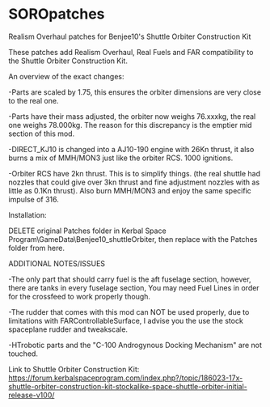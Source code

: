 # SOROpatches
Realism Overhaul patches for Benjee10's Shuttle Orbiter Construction Kit


These patches add Realism Overhaul, Real Fuels and FAR compatibility to the Shuttle Orbiter Construction Kit.

An overview of the exact changes:

-Parts are scaled by 1.75, this ensures the orbiter dimensions are very close to the real one.

-Parts have their mass adjusted, the orbiter now weighs 76.xxxkg, the real one weighs 78.000kg.
The reason for this discrepancy is the emptier mid section of this mod. 

-DIRECT_KJ10 is changed into a AJ10-190 engine with 26Kn thrust, it also burns a mix of MMH/MON3 just like the
orbiter RCS. 1000 ignitions.

-Orbiter RCS have 2kn thrust. This is to simplify things. (the real shuttle had nozzles that could give over 3kn thrust and fine adjustment nozzles with as little as 0.1Kn thrust). Also burn MMH/MON3 and enjoy the same specific impulse of 316.


Installation:

DELETE original Patches folder in Kerbal Space Program\GameData\Benjee10_shuttleOrbiter, then replace with the Patches folder from here. 



ADDITIONAL NOTES/ISSUES

-The only part that should carry fuel is the aft fuselage section, however, there are tanks in every fuselage section, You may need Fuel Lines in order for the crossfeed to work properly though.

-The rudder that comes with this mod can NOT be used properly, due to limitations with FARControllableSurface, I advise you the use the stock spaceplane rudder and tweakscale.

-HTrobotic parts and the "C-100 Androgynous Docking Mechanism" are not touched.



Link to Shuttle Orbiter Construction Kit:  https://forum.kerbalspaceprogram.com/index.php?/topic/186023-17x-shuttle-orbiter-construction-kit-stockalike-space-shuttle-orbiter-initial-release-v100/


